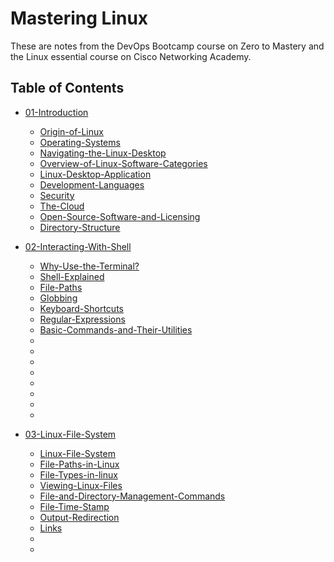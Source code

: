 # Mastering Linux

These are notes from the DevOps Bootcamp course on Zero to Mastery and the Linux essential course on Cisco Networking Academy. 

## Table of Contents

- [01-Introduction](https://github.com/ikechukwu25/Mastering-Linux/blob/main/Linux/01-Introduction.md)
  - [Origin-of-Linux](https://github.com/ikechukwu25/Mastering-Linux/blob/main/Linux/01-Introduction.md#origin-of-linux)
  - [Operating-Systems](https://github.com/ikechukwu25/Mastering-Linux/blob/main/Linux/01-Introduction.md#operating-systems)
  - [Navigating-the-Linux-Desktop](https://github.com/ikechukwu25/Mastering-Linux/blob/main/Linux/01-Introduction.md#navigating-the-linux-desktop)
  - [Overview-of-Linux-Software-Categories](https://github.com/ikechukwu25/Mastering-Linux/blob/main/Linux/01-Introduction.md#overview-of-linux-software-categories)
  - [Linux-Desktop-Application](https://github.com/ikechukwu25/Mastering-Linux/blob/main/Linux/01-Introduction.md#linux-desktop-applications)
  - [Development-Languages](https://github.com/ikechukwu25/Mastering-Linux/blob/main/Linux/01-Introduction.md#development-languages)
  - [Security](https://github.com/ikechukwu25/Mastering-Linux/blob/main/Linux/01-Introduction.md#security)
  - [The-Cloud](https://github.com/ikechukwu25/Mastering-Linux/blob/main/Linux/01-Introduction.md#the-cloud)
  - [Open-Source-Software-and-Licensing](https://github.com/ikechukwu25/Mastering-Linux/blob/main/Linux/01-Introduction.md#open-source-software-and-licensing)
  - [Directory-Structure](https://github.com/ikechukwu25/Mastering-Linux/blob/main/Linux/01-Introduction.md#directory-structure)

- [02-Interacting-With-Shell](https://github.com/ikechukwu25/Mastering-Linux/blob/main/Linux/02-Interacting-With-Shell.md)
  - [Why-Use-the-Terminal?](https://github.com/ikechukwu25/Mastering-Linux/blob/main/Linux/02-Interacting-With-Shell.md#why-use-the-terminal)
  - [Shell-Explained](https://github.com/ikechukwu25/Mastering-Linux/blob/main/Linux/02-Interacting-With-Shell.md#shell-explained)
  - [File-Paths](https://github.com/ikechukwu25/Mastering-Linux/blob/main/Linux/02-Interacting-With-Shell.md#file-paths)
  - [Globbing](https://github.com/ikechukwu25/Mastering-Linux/blob/main/Linux/02-Interacting-With-Shell.md#globbing)
  - [Keyboard-Shortcuts](https://github.com/ikechukwu25/Mastering-Linux/blob/main/Linux/02-Interacting-With-Shell.md#keyboard-shortcuts)
  - [Regular-Expressions](https://github.com/ikechukwu25/Mastering-Linux/blob/main/Linux/02-Interacting-With-Shell.md#regular-expressions-regex)
  - [Basic-Commands-and-Their-Utilities](https://github.com/ikechukwu25/Mastering-Linux/blob/main/Linux/02-Interacting-With-Shell.md#basic-commands-and-their-utilities)
  - []()
  - []()
  - []()
  - []()
  - []()
  - []()
  - []()
  - []()

- [03-Linux-File-System](https://github.com/ikechukwu25/Mastering-Linux/blob/main/Linux/03-Linux-File-System.md)
  - [Linux-File-System](https://github.com/ikechukwu25/Mastering-Linux/blob/main/Linux/03-Linux-File-System.md)
  - [File-Paths-in-Linux](https://github.com/ikechukwu25/Mastering-Linux/blob/main/Linux/03-Linux-File-System.md#file-paths-in-linux)
  - [File-Types-in-linux](https://github.com/ikechukwu25/Mastering-Linux/blob/main/Linux/03-Linux-File-System.md#file-types-in-linux)
  - [Viewing-Linux-Files](https://github.com/ikechukwu25/Mastering-Linux/blob/main/Linux/03-Linux-File-System.md#viewing-files)
  - [File-and-Directory-Management-Commands](https://github.com/ikechukwu25/Mastering-Linux/blob/main/Linux/03-Linux-File-System.md#file-and-directory-management-commands)
  - [File-Time-Stamp](https://github.com/ikechukwu25/Mastering-Linux/blob/main/Linux/03-Linux-File-System.md#file-time-stamps)
  - [Output-Redirection](https://github.com/ikechukwu25/Mastering-Linux/blob/main/Linux/03-Linux-File-System.md#output-redirection)
  - [Links](https://github.com/ikechukwu25/Mastering-Linux/blob/main/Linux/03-Linux-File-System.md#links)
  - []()
  - []()
